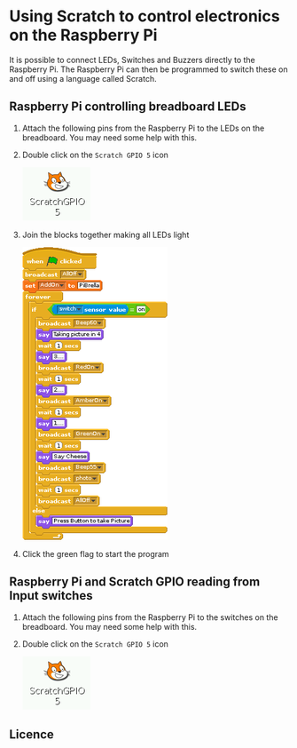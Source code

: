 # Using Scratch to control electronics on the Raspberry Pi

It is possible to connect LEDs, Switches and Buzzers directly to the Raspberry Pi. The Raspberry Pi can then be programmed to switch these on and off using a language called Scratch. 

## Raspberry Pi controlling breadboard LEDs

1. Attach the following pins from the Raspberry Pi to the LEDs on the breadboard. You may need some help with this.

2. Double click on the `Scratch GPIO 5` icon

    ![](../images/scratch_gpio5_icon.png)

3. Join the blocks together making all LEDs light

    ![](../images/pibrella_selfie_camera.gif)

4. Click the green flag to start the program

## Raspberry Pi and Scratch GPIO reading from Input switches

1. Attach the following pins from the Raspberry Pi to the switches on the breadboard. You may need some help with this.

2. Double click on the `Scratch GPIO 5` icon

    ![](../images/scratch_gpio5_icon.png)

## Licence

